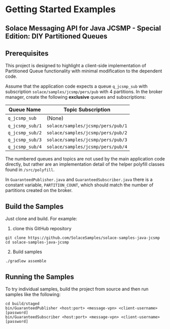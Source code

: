 # Getting Started Examples
## Solace Messaging API for Java JCSMP - Special Edition: DIY Partitioned Queues

## Prerequisites

This project is designed to highlight a client-side implementation of Partitioned Queue functionality with minimal modification to the dependent code.

Assume that the application code expects a queue `q_jcsmp_sub` with subscription `solace/samples/jcsmp/pers/pub` with 4 partitions. In the broker manager, create the following **exclusive** queues and subscriptions:

|  Queue Name    |  Topic Subscription               |
|----------------|-----------------------------------|
|`q_jcsmp_sub`   |               (None)              |
|`q_jcsmp_sub/1` | `solace/samples/jcsmp/pers/pub/1` |
|`q_jcsmp_sub/2` | `solace/samples/jcsmp/pers/pub/2` |
|`q_jcsmp_sub/3` | `solace/samples/jcsmp/pers/pub/3` |
|`q_jcsmp_sub/4` | `solace/samples/jcsmp/pers/pub/4` |

The numbered queues and topics are not used by the main application code directly, but rather are an implementation detail of the helper polyfill classes found in `/src/polyfill`.

In `GuaranteedPublisher.java` and `GuaranteedSubscriber.java` there is a constant variable, `PARTITION_COUNT`, which should match the number of partitions created on the broker.

## Build the Samples

Just clone and build. For example:

  1. clone this GitHub repository
```
git clone https://github.com/SolaceSamples/solace-samples-java-jcsmp
cd solace-samples-java-jcsmp
```
  2. Build samples
  
  ```
  ./gradlew assemble
  ```

## Running the Samples

To try individual samples, build the project from source and then run samples like the following:

```
cd build/staged
bin/GuaranteedPublisher <host:port> <message-vpn> <client-username> [password]
bin/GuaranteedSubscriber <host:port> <message-vpn> <client-username> [password]
```

